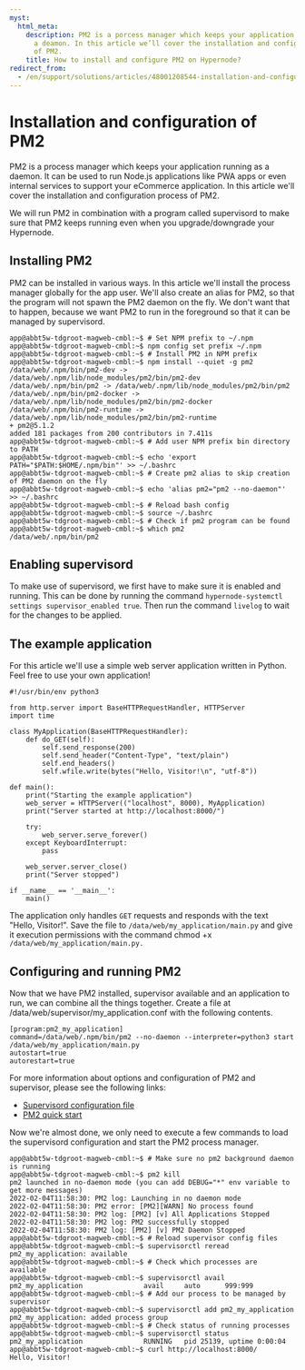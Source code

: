```yaml
---
myst:
  html_meta:
    description: PM2 is a porcess manager which keeps your application running as
      a deamon. In this article we’ll cover the installation and configuration process
      of PM2.
    title: How to install and configure PM2 on Hypernode?
redirect_from:
  - /en/support/solutions/articles/48001208544-installation-and-configuration-of-pm2/
---
```


<!-- source: https://support.hypernode.com/en/support/solutions/articles/48001208544-installation-and-configuration-of-pm2/ -->

# Installation and configuration of PM2

PM2 is a process manager which keeps your application running as a daemon. It can be used to run Node.js applications like PWA apps or even internal services to support your eCommerce application. In this article we'll cover the installation and configuration process of PM2.

We will run PM2 in combination with a program called supervisord to make sure that PM2 keeps running even when you upgrade/downgrade your Hypernode.

## Installing PM2

PM2 can be installed in various ways. In this article we'll install the process manager globally for the app user. We'll also create an alias for PM2, so that the program will not spawn the PM2 daemon on the fly. We don't want that to happen, because we want PM2 to run in the foreground so that it can be managed by supervisord.

```
app@abbt5w-tdgroot-magweb-cmbl:~$ # Set NPM prefix to ~/.npm
app@abbt5w-tdgroot-magweb-cmbl:~$ npm config set prefix ~/.npm
app@abbt5w-tdgroot-magweb-cmbl:~$ # Install PM2 in NPM prefix
app@abbt5w-tdgroot-magweb-cmbl:~$ npm install --quiet -g pm2
/data/web/.npm/bin/pm2-dev -> /data/web/.npm/lib/node_modules/pm2/bin/pm2-dev
/data/web/.npm/bin/pm2 -> /data/web/.npm/lib/node_modules/pm2/bin/pm2
/data/web/.npm/bin/pm2-docker -> /data/web/.npm/lib/node_modules/pm2/bin/pm2-docker
/data/web/.npm/bin/pm2-runtime -> /data/web/.npm/lib/node_modules/pm2/bin/pm2-runtime
+ pm2@5.1.2
added 181 packages from 200 contributors in 7.411s
app@abbt5w-tdgroot-magweb-cmbl:~$ # Add user NPM prefix bin directory to PATH
app@abbt5w-tdgroot-magweb-cmbl:~$ echo 'export PATH="$PATH:$HOME/.npm/bin"' >> ~/.bashrc
app@abbt5w-tdgroot-magweb-cmbl:~$ # Create pm2 alias to skip creation of PM2 daemon on the fly
app@abbt5w-tdgroot-magweb-cmbl:~$ echo 'alias pm2="pm2 --no-daemon"' >> ~/.bashrc
app@abbt5w-tdgroot-magweb-cmbl:~$ # Reload bash config
app@abbt5w-tdgroot-magweb-cmbl:~$ source ~/.bashrc
app@abbt5w-tdgroot-magweb-cmbl:~$ # Check if pm2 program can be found
app@abbt5w-tdgroot-magweb-cmbl:~$ which pm2
/data/web/.npm/bin/pm2
```

## Enabling supervisord

To make use of supervisord, we first have to make sure it is enabled and running. This can be done by running the command `hypernode-systemctl settings supervisor_enabled true`. Then run the command `livelog` to wait for the changes to be applied.

## The example application

For this article we'll use a simple web server application written in Python. Feel free to use your own application!

```
#!/usr/bin/env python3

from http.server import BaseHTTPRequestHandler, HTTPServer
import time

class MyApplication(BaseHTTPRequestHandler):
    def do_GET(self):
        self.send_response(200)
        self.send_header("Content-Type", "text/plain")
        self.end_headers()
        self.wfile.write(bytes("Hello, Visitor!\n", "utf-8"))

def main():
    print("Starting the example application")
    web_server = HTTPServer(("localhost", 8000), MyApplication)
    print("Server started at http://localhost:8000/")

    try:
        web_server.serve_forever()
    except KeyboardInterrupt:
        pass

    web_server.server_close()
    print("Server stopped")

if __name__ == '__main__':
    main()
```

The application only handles `GET` requests and responds with the text "Hello, Visitor!". Save the file to `/data/web/my_application/main.py` and give it execution permissions with the command chmod +x `/data/web/my_application/main.py.`

## Configuring and running PM2

Now that we have PM2 installed, supervisor available and an application to run, we can combine all the things together. Create a file at /data/web/supervisor/my_application.conf with the following contents.

```
[program:pm2_my_application]
command=/data/web/.npm/bin/pm2 --no-daemon --interpreter=python3 start /data/web/my_application/main.py
autostart=true
autorestart=true
```

For more information about options and configuration of PM2 and supervisor, please see the following links:

- [Supervisord configuration file](http://supervisord.org/configuration.html#program-x-section-settings)
- [PM2 quick start](https://pm2.keymetrics.io/docs/usage/quick-start/)

Now we're almost done, we only need to execute a few commands to load the supervisord configuration and start the PM2 process manager.

```
app@abbt5w-tdgroot-magweb-cmbl:~$ # Make sure no pm2 background daemon is running
app@abbt5w-tdgroot-magweb-cmbl:~$ pm2 kill
pm2 launched in no-daemon mode (you can add DEBUG="*" env variable to get more messages)
2022-02-04T11:58:30: PM2 log: Launching in no daemon mode
2022-02-04T11:58:30: PM2 error: [PM2][WARN] No process found
2022-02-04T11:58:30: PM2 log: [PM2] [v] All Applications Stopped
2022-02-04T11:58:30: PM2 log: PM2 successfully stopped
2022-02-04T11:58:30: PM2 log: [PM2] [v] PM2 Daemon Stopped
app@abbt5w-tdgroot-magweb-cmbl:~$ # Reload supervisor config files
app@abbt5w-tdgroot-magweb-cmbl:~$ supervisorctl reread
pm2_my_application: available
app@abbt5w-tdgroot-magweb-cmbl:~$ # Check which processes are available
app@abbt5w-tdgroot-magweb-cmbl:~$ supervisorctl avail
pm2_my_application               avail     auto      999:999
app@abbt5w-tdgroot-magweb-cmbl:~$ # Add our process to be managed by supervisor
app@abbt5w-tdgroot-magweb-cmbl:~$ supervisorctl add pm2_my_application
pm2_my_application: added process group
app@abbt5w-tdgroot-magweb-cmbl:~$ # Check status of running processes
app@abbt5w-tdgroot-magweb-cmbl:~$ supervisorctl status
pm2_my_application               RUNNING   pid 25139, uptime 0:00:04
app@abbt5w-tdgroot-magweb-cmbl:~$ curl http://localhost:8000/
Hello, Visitor!
```
